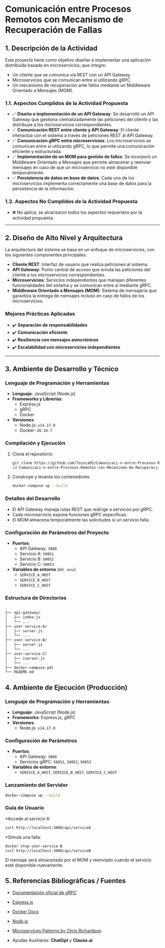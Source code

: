 # Comunicación entre Procesos Remotos con Mecanismo de Recuperación de Fallas

## 1. Descripción de la Actividad

Este proyecto tiene como objetivo diseñar e implementar una aplicación distribuida basada en microservicios, que integre:

- Un cliente que se comunica vía REST con un API Gateway.
- Microservicios que se comunican entre sí utilizando gRPC.
- Un mecanismo de recuperación ante fallos mediante un Middleware Orientado a Mensajes (MOM).

### 1.1. Aspectos Cumplidos de la Actividad Propuesta

- ✅ **Diseño e implementación de un API Gateway**: Se desarrolló un API Gateway que gestiona centralizadamente las peticiones del cliente y las distribuye a los microservicios correspondientes.
- ✅ **Comunicación REST entre cliente y API Gateway**: El cliente interactúa con el sistema a través de peticiones REST al API Gateway.
- ✅ **Comunicación gRPC entre microservicios**: Los microservicios se comunican entre sí utilizando gRPC, lo que permite una comunicación eficiente y estructurada.
- ✅ **Implementación de un MOM para gestión de fallos**: Se incorporó un Middleware Orientado a Mensajes que permite almacenar y reenviar mensajes en caso de que un microservicio no esté disponible temporalmente.
- ✅ **Persistencia de datos en base de datos**: Cada uno de los microservicios implementa correctamente una base de datos para la persistencia de la información.

### 1.2. Aspectos No Cumplidos de la Actividad Propuesta

- ❌ No aplica, se alcanzaron todos los aspectos requeridos por la actividad propuesta.
---

## 2. Diseño de Alto Nivel y Arquitectura

La arquitectura del sistema se basa en un enfoque de microservicios, con los siguientes componentes principales:

- **Cliente REST**: Interfaz de usuario que realiza peticiones al sistema.
- **API Gateway**: Punto central de acceso que enruta las peticiones del cliente a los microservicios correspondientes.
- **Microservicios**: Servicios independientes que manejan diferentes funcionalidades del sistema y se comunican entre sí mediante gRPC.
- **Middleware Orientado a Mensajes (MOM)**: Sistema de mensajería que garantiza la entrega de mensajes incluso en caso de fallos de los microservicios.

### Mejores Prácticas Aplicadas

- ✔️ **Separación de responsabilidades**
- ✔️ **Comunicación eficiente**
- ✔️ **Resiliencia con mensajes asincrónicos**
- ✔️ **Escalabilidad con microservicios independientes**

---

## 3. Ambiente de Desarrollo y Técnico

### Lenguaje de Programación y Herramientas

- **Lenguaje**: JavaScript (Node.js)
- **Frameworks y Librerías**:
  - Express.js
  - gRPC
  - Docker
- **Versiones**:
  - Node.js: `v14.17.0`
  - Docker: `20.10.7`

### Compilación y Ejecución

1. Clona el repositorio:

    ```bash
    git clone https://github.com/Tozuca05/Comunicaci-n-entre-Procesos-Remotos-con-Mecanismo-de-Recuperaci-n-de-Fallas.git
    cd Comunicaci-n-entre-Procesos-Remotos-con-Mecanismo-de-Recuperaci-n-de-Fallas
    ```

2. Construye y levanta los contenedores:

    ```bash
    docker-compose up --build
    ```

### Detalles del Desarrollo

- El API Gateway maneja rutas REST que redirige a servicios por gRPC.
- Cada microservicio expone funciones gRPC específicas.
- El MOM almacena temporalmente las solicitudes si un servicio falla.

### Configuración de Parámetros del Proyecto

- **Puertos**:
  - API Gateway: `3000`
  - Servicio A: `50051`
  - Servicio B: `50052`
  - Servicio C: `50053`
- **Variables de entorno** (en `.env`):
  - `SERVICE_A_HOST`
  - `SERVICE_B_HOST`
  - `SERVICE_C_HOST`

### Estructura de Directorios

```bash
.
├── api-gateway/
│   ├── index.js
│   └── ...
├── user-service-A/
│   ├── server.js
│   └── ...
├── user-service-B/
│   ├── server.js
│   └── ...
├── user-service-C/
│   ├── iserver.js
│   └── ...
├── docker-compose.yml
└── README.md
```

## 4. Ambiente de Ejecución (Producción)

### Lenguaje de Programación y Herramientas

- **Lenguaje**: JavaScript (Node.js)
- **Frameworks**: Express.js, gRPC
- **Versiones**:
  - Node.js: `v14.17.0`

### Configuración de Parámetros

- **Puertos**:
  - API Gateway: `3000`
  - Servicios gRPC: `50051`, `50052`, `50053`
- **Variables de entorno**:
  - `SERVICE_A_HOST`, `SERVICE_B_HOST`, `SERVICE_C_HOST`

### Lanzamiento del Servidor

```bash
docker-compose up --build
```

### Guía de Usuario

*Accede al servicio A:

```bash
curl http://localhost:3000/api/serviceA
```

*Simula una falla:
```bash
docker stop user-service-B
curl http://localhost:3000/api/serviceB
```

El mensaje será almacenado por el MOM y reenviado cuando el servicio esté disponible nuevamente.

## 5. Referencias Bibliográficas / Fuentes

* [Documentación oficial de gRPC](https://grpc.io/docs/)

* [Express.js](https://expressjs.com/)

* [Docker Docs](https://docs.docker.com/)

* [Node.js](https://nodejs.org/)

* [Microservices Patterns by Chris Richardson](https://microservices.io/)

* Ayudas Auxiliares: **ChatGpt** y **Clause.ai**

